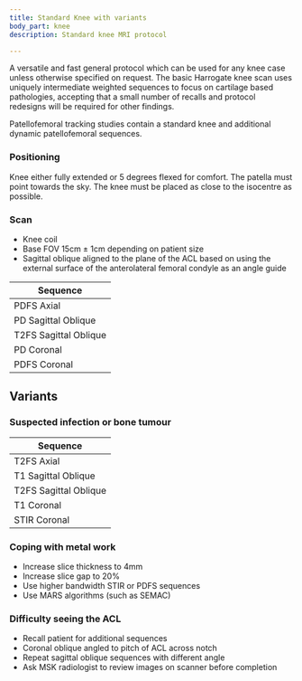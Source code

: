 ```yaml
---
title: Standard Knee with variants
body_part: knee
description: Standard knee MRI protocol

---
```

A versatile and fast general protocol which can be used for any knee case unless otherwise specified on request. The basic Harrogate knee scan uses uniquely intermediate weighted sequences to focus on cartilage based pathologies, accepting that a small number of recalls and protocol redesigns will be required for other findings.

Patellofemoral tracking studies contain a standard knee and additional dynamic patellofemoral sequences.

### Positioning
Knee either fully extended or 5 degrees flexed for comfort. The patella must point towards the sky. The knee must be placed as close to the isocentre as possible.

### Scan
- Knee coil
- Base FOV 15cm ± 1cm depending on patient size
- Sagittal oblique aligned to the plane of the ACL based on using the external surface of the anterolateral femoral condyle as an angle guide


| Sequence              |
| ---                   |
| PDFS Axial            |
| PD Sagittal Oblique   |
| T2FS Sagittal Oblique   |
| PD Coronal   |
| PDFS Coronal   |

## Variants

### Suspected infection or bone tumour

| Sequence              |
| ---                   |
| T2FS Axial            |
| T1 Sagittal Oblique   |
| T2FS Sagittal Oblique   |
| T1 Coronal   |
| STIR Coronal   |

### Coping with metal work

- Increase slice thickness to 4mm
- Increase slice gap to 20%
- Use higher bandwidth STIR or PDFS sequences
- Use MARS algorithms (such as SEMAC)

### Difficulty seeing the ACL

- Recall patient for additional sequences
- Coronal oblique angled to pitch of ACL across notch
- Repeat sagittal oblique sequences with different angle
- Ask MSK radiologist to review images on scanner before completion
